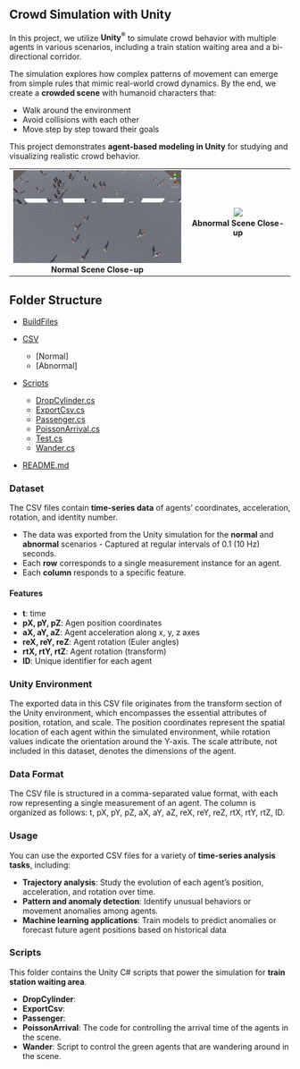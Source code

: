 ## Crowd Simulation with Unity
In this project, we utilize **Unity<sup>®</sup>** to simulate crowd behavior with multiple agents in various scenarios, including a train station waiting area and a bi-directional corridor. 

The simulation explores how complex patterns of movement can emerge from simple rules that mimic real-world crowd dynamics. By the end, we create a **crowded scene** with humanoid characters that:  
- Walk around the environment  
- Avoid collisions with each other  
- Move step by step toward their goals

This project demonstrates **agent-based modeling in Unity** for studying and visualizing realistic crowd behavior.

<table>
  <tr>
    <td align="center">
      <img src="gif/NormalSceneCloseUp.gif" width="320"><br>
      <b>Normal Scene Close-up</b>
    </td>
    <td align="center">
      <img src="gif/AbnormalSceneCloseUp.gif" width="320"><br>
      <b>Abnormal Scene Close-up</b>
    </td>
  </tr>
</table>


## Folder Structure
 * [BuildFiles](./BuildFiles)
 * [CSV](./CSV)
   * [Normal]
   * [Abnormal]
 * [Scripts](./Scripts)
   * [DropCylinder.cs](./Scripts/DropCylinder.cs)
   * [ExportCsv.cs](./Scripts/ExportCsv.cs)
   * [Passenger.cs](./Scripts/Passenger.cs)
   * [PoissonArrival.cs](./Scripts/PoissonArrival.cs)
   * [Test.cs](./Scripts/Test.cs)
   * [Wander.cs](./Scripts/Wander.cs)
 
 * [README.md](./)

### Dataset
The CSV files contain **time-series data** of agents’ coordinates, acceleration, rotation, and
identity number. 
- The data was exported from the Unity simulation for the **normal** and **abnormal** scenarios - Captured at regular intervals of 0.1 (10 Hz) seconds.
- Each **row** corresponds to a single measurement instance for an agent.
- Each **column** responds to a specific feature.

#### Features
* **t**: time  
*	**pX, pY, pZ**: Agen position coordinates
*	**aX, aY, aZ**: Agent acceleration along x, y, z axes 
*	**reX, reY, reZ**: Agent rotation (Euler angles)
*	**rtX, rtY, rtZ**: Agent rotation (transform)   
*	**ID**: Unique identifier for each agent

### Unity Environment
The exported data in this CSV file originates from the transform section of the Unity environment, which encompasses the essential attributes of position, rotation, and scale. The position coordinates represent the spatial location of each agent within the simulated environment, while rotation values indicate the orientation around the Y-axis. The scale attribute, not included in this dataset, denotes the dimensions of the agent. 

### Data Format
The CSV file is structured in a comma-separated value format, with each row representing a single measurement of an agent. The column is organized as follows: t, pX, pY, pZ, aX, aY, aZ, reX, reY, reZ, rtX, rtY, rtZ, ID. 

### Usage
You can use the exported CSV files for a variety of **time-series analysis tasks**, including:
- **Trajectory analysis**: Study the evolution of each agent’s position, acceleration, and rotation over time.  
- **Pattern and anomaly detection**: Identify unusual behaviors or movement anomalies among agents.  
- **Machine learning applications**: Train models to predict anomalies or forecast future agent positions based on historical data

### Scripts
This folder contains the Unity C# scripts that power the simulation for **train station waiting area**.
* **DropCylinder**:  
*	**ExportCsv**: 
*	**Passenger**:  
*	**PoissonArrival**: The code for controlling the arrival time of the agents in the scene.
*	**Wander**: Script to control the green agents that are wandering around in the scene. 
